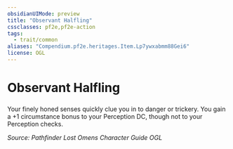 ```yaml
---
obsidianUIMode: preview
title: "Observant Halfling"
cssclasses: pf2e,pf2e-action
tags:
  - trait/common
aliases: "Compendium.pf2e.heritages.Item.Lp7ywxabmm88Gei6"
license: OGL
---
```

# Observant Halfling

### 






Your finely honed senses quickly clue you in to danger or trickery. You gain a +1 circumstance bonus to your Perception DC, though not to your Perception checks.

*Source: Pathfinder Lost Omens Character Guide*
*OGL*